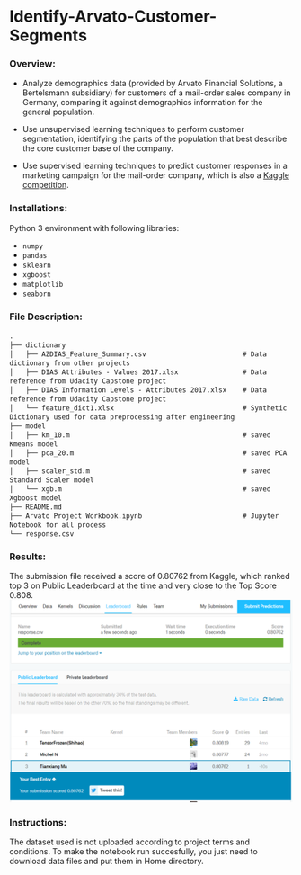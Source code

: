 # Identify-Arvato-Customer-Segments

### Overview:
* Analyze demographics data (provided by Arvato Financial Solutions, a Bertelsmann subsidiary) for customers of a mail-order sales company in Germany, comparing it against demographics information for the general population. 

* Use unsupervised learning techniques to perform customer segmentation, identifying the parts of the population that best describe the core customer base of the company. 

* Use supervised learning techniques to predict customer responses in a marketing campaign for the mail-order company, which is also a [Kaggle competition](http://www.kaggle.com/t/21e6d45d4c574c7fa2d868f0e8c83140). 

### Installations:
Python 3 environment with following libraries:

* `numpy`
* `pandas`
* `sklearn`
* `xgboost`
* `matplotlib`
* `seaborn`

### File Description:
    .
    ├── dictionary     
    │   ├── AZDIAS_Feature_Summary.csv                        # Data dictionary from other projects
    │   ├── DIAS Attributes - Values 2017.xlsx	              # Data reference from Udacity Capstone project
    │   ├── DIAS Information Levels - Attributes 2017.xlsx    # Data reference from Udacity Capstone project
    │   └── feature_dict1.xlsx	                              # Synthetic Dictionary used for data preprocessing after engineering
    ├── model
    │   ├── km_10.m                                           # saved Kmeans model
    │   ├── pca_20.m                                          # saved PCA model
    │   ├── scaler_std.m                                      # saved Standard Scaler model
    │   └── xgb.m                                             # saved Xgboost model
    ├── README.md    
    ├── Arvato Project Workbook.ipynb                         # Jupyter Notebook for all process
    └── response.csv
    
### Results:
The submission file received a score of 0.80762 from Kaggle, which ranked top 3 on Public Leaderboard at the time and very close to the Top Score 0.808.
![kaggle_leaderboard_screenshot](img/kaggle_leaderboard_screenshot.png)

### Instructions:
The dataset used is not uploaded according to project terms and conditions. To make the notebook run succesfully, you just need to download data files and put them in Home directory.
